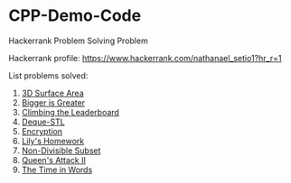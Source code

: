 # CPP-Demo-Code

Hackerrank Problem Solving Problem

Hackerrank profile: https://www.hackerrank.com/nathanael_setio1?hr_r=1

List problems solved:
1. [3D Surface Area](https://www.hackerrank.com/challenges/3d-surface-area/problem?h_r=profile)
2. [Bigger is Greater](https://www.hackerrank.com/challenges/bigger-is-greater?h_r=profile)
3. [Climbing the Leaderboard](https://www.hackerrank.com/challenges/climbing-the-leaderboard?h_r=profile)
4. [Deque-STL](https://www.hackerrank.com/challenges/deque-stl/problem?h_r=profile)
5. [Encryption](https://www.hackerrank.com/challenges/encryption/problem?isFullScreen=true)
6. [Lily's Homework](https://www.hackerrank.com/challenges/lilys-homework/problem?h_r=profile)
7. [Non-Divisible Subset](https://www.hackerrank.com/challenges/non-divisible-subset/problem?h_r=profile)
8. [Queen's Attack II](https://www.hackerrank.com/challenges/queens-attack-2/problem?isFullScreen=true)
9. [The Time in Words](https://www.hackerrank.com/challenges/the-time-in-words/problem?isFullScreen=true)
